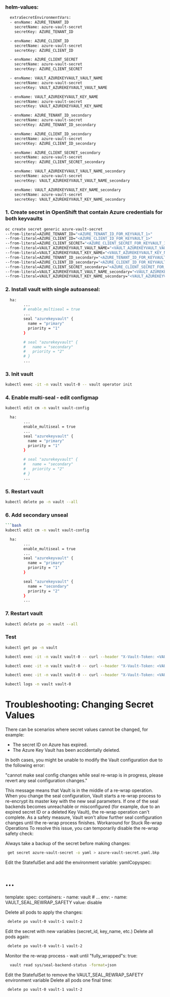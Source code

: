 
### helm-values:

```bash
  extraSecretEnvironmentVars:
  - envName: AZURE_TENANT_ID
    secretName: azure-vault-secret
    secretKey: AZURE_TENANT_ID

  - envName: AZURE_CLIENT_ID
    secretName: azure-vault-secret
    secretKey: AZURE_CLIENT_ID

  - envName: AZURE_CLIENT_SECRET
    secretName: azure-vault-secret
    secretKey: AZURE_CLIENT_SECRET

  - envName: VAULT_AZUREKEYVAULT_VAULT_NAME
    secretName: azure-vault-secret
    secretKey: VAULT_AZUREKEYVAULT_VAULT_NAME

  - envName: VAULT_AZUREKEYVAULT_KEY_NAME
    secretName: azure-vault-secret
    secretKey: VAULT_AZUREKEYVAULT_KEY_NAME

  - envName: AZURE_TENANT_ID_secondary
    secretName: azure-vault-secret
    secretKey: AZURE_TENANT_ID_secondary

  - envName: AZURE_CLIENT_ID_secondary
    secretName: azure-vault-secret
    secretKey: AZURE_CLIENT_ID_secondary

  - envName: AZURE_CLIENT_SECRET_secondary
    secretName: azure-vault-secret
    secretKey: AZURE_CLIENT_SECRET_secondary

  - envName: VAULT_AZUREKEYVAULT_VAULT_NAME_secondary
    secretName: azure-vault-secret
    secretKey: VAULT_AZUREKEYVAULT_VAULT_NAME_secondary

  - envName: VAULT_AZUREKEYVAULT_KEY_NAME_secondary
    secretName: azure-vault-secret
    secretKey: VAULT_AZUREKEYVAULT_KEY_NAME_secondary
```

### 1. Create secret in OpenShift that contain Azure credentials for both keyvaults

```bash
oc create secret generic azure-vault-secret
--from-literal=AZURE_TENANT_ID="<AZURE_TENANT_ID_FOR_KEYVAULT_1>"
--from-literal=AZURE_CLIENT_ID="<AZURE_CLIENT_ID_FOR_KEYVAULT_1>"
--from-literal=AZURE_CLIENT_SECRET="<AZURE_CLIENT_SECRET_FOR_KEYVAULT_1>"
--from-literal=VAULT_AZUREKEYVAULT_VAULT_NAME="<VAULT_AZUREKEYVAULT_VAULT_NAME_FOR_KEYVAULT_1>"
--from-literal=VAULT_AZUREKEYVAULT_KEY_NAME="<VAULT_AZUREKEYVAULT_KEY_NAME_FOR_KEYVAULT_1>"
--from-literal=AZURE_TENANT_ID_secondary="<AZURE_TENANT_ID_FOR_KEYVAULT_secondary>"
--from-literal=AZURE_CLIENT_ID_secondary="<AZURE_CLIENT_ID_FOR_KEYVAULT_secondary>"
--from-literal=AZURE_CLIENT_SECRET_secondary="<AZURE_CLIENT_SECRET_FOR_KEYVAULT_secondary>"
--from-literal=VAULT_AZUREKEYVAULT_VAULT_NAME_secondary="<VAULT_AZUREKEYVAULT_VAULT_NAME_FOR_KEYVAULT_secondary>"
--from-literal=VAULT_AZUREKEYVAULT_KEY_NAME_secondary="<VAULT_AZUREKEYVAULT_KEY_NAME_FOR_KEYVAULT_secondary>"
```


### 2. Install vault with single autoanseal:

```bash
  ha:
        ...
        # enable_multiseal = true
        ...
        seal "azurekeyvault" {
          name = "primary"
          priority = "1"
        }

        # seal "azurekeyvault" {
        #   name = "secondary"
        #   priority = "2"
        # }
        ...
```


### 3. Init vault 

```bash
kubectl exec -it -n vault vault-0 -- vault operator init 
```

### 4. Enable multi-seal - edit configmap

```bash
kubectl edit cm -n vault vault-config

  ha:
        ...
        enable_multiseal = true
        ...
        seal "azurekeyvault" {
          name = "primary"
          priority = "1"
        }

        # seal "azurekeyvault" {
        #   name = "secondary"
        #   priority = "2"
        # }
        ...
```

### 5. Restart vault

```bash
kubectl delete po -n vault --all
```

### 6. Add secondary unseal

```bash
```bash
kubectl edit cm -n vault vault-config

  ha:
        ...
        enable_multiseal = true
        ...
        seal "azurekeyvault" {
          name = "primary"
          priority = "1"
        }

        seal "azurekeyvault" {
          name = "secondary"
          priority = "2"
        }
        ...
```

### 7. Restart vault

```bash
kubectl delete po -n vault --all
```


### Test

```bash
kubectl get po -n vault

kubectl exec -it -n vault vault-0 -- curl --header "X-Vault-Token: <VAULT_ROOT_TOKEN>" --request GET https://127.0.0.1:8200/v1/sys/sealwrap/rewrap -vk

kubectl exec -it -n vault vault-0 -- curl --header "X-Vault-Token: <VAULT_ROOT_TOKEN>" --request POST https://127.0.0.1:8200/v1/sys/sealwrap/rewrap -vk

kubectl exec -it -n vault vault-0 -- curl --header "X-Vault-Token: <VAULT_ROOT_TOKEN>" --request GET https://127.0.0.1:8200/v1/sys/sealwrap/rewrap -vk

kubectl logs -n vault vault-0
```



# Troubleshooting: Changing Secret Values

There can be scenarios where secret values cannot be changed, for example:

- The secret ID on Azure has expired.
- The Azure Key Vault has been accidentally deleted.

In both cases, you might be unable to modify the Vault configuration due to the following error:

"cannot make seal config changes while seal re-wrap is in progress, please revert any seal configuration changes."

This message means that Vault is in the middle of a re-wrap operation. When you change the seal configuration, Vault starts a re-wrap process to re-encrypt its master key with the new seal parameters. If one of the seal backends becomes unreachable or misconfigured (for example, due to an expired secret ID or a deleted Key Vault), the re-wrap operation can't complete. As a safety measure, Vault won't allow further seal configuration changes until the re-wrap process finishes.
Workaround for Stuck Re-wrap Operations
To resolve this issue, you can temporarily disable the re-wrap safety check:

Always take a backup of the secret before making changes:
```bash
 get secret azure-vault-secret -o yaml > azure-vault-secret.yaml.bkp
```

Edit the StatefulSet and add the environment variable:
yamlCopyspec:
  # ...
  template:
    spec:
      containers:
      - name: vault
        # ...
        env:
        - name: VAULT_SEAL_REWRAP_SAFETY
          value: disable

Delete all pods to apply the changes:
```bash
 delete po vault-0 vault-1 vault-2
```

Edit the secret with new variables (secret_id, key_name, etc.)
Delete all pods again:
```bash
 delete po vault-0 vault-1 vault-2
```

Monitor the re-wrap process - wait until "fully_wrapped"s: true:
```bash
  vault read sys/seal-backend-status -format=json
```

Edit the StatefulSet to remove the VAULT_SEAL_REWRAP_SAFETY environment variable
Delete all pods one final time:
```bash
 delete po vault-0 vault-1 vault-2
```
